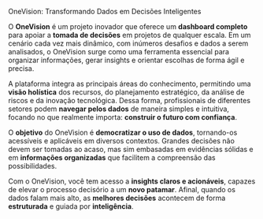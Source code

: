 OneVision: Transformando Dados em Decisões Inteligentes

O **OneVision** é um projeto inovador que oferece um **dashboard completo** para apoiar a **tomada de decisões** em projetos de qualquer escala. Em um cenário cada vez mais dinâmico, com inúmeros desafios e dados a serem analisados, o OneVision surge como uma ferramenta essencial para organizar informações, gerar insights e orientar escolhas de forma ágil e precisa.

A plataforma integra as principais áreas do conhecimento, permitindo uma **visão holística** dos recursos, do planejamento estratégico, da análise de riscos e da inovação tecnológica. Dessa forma, profissionais de diferentes setores podem **navegar pelos dados** de maneira simples e intuitiva, focando no que realmente importa: **construir o futuro com confiança**.

O **objetivo** do OneVision é **democratizar o uso de dados**, tornando-os acessíveis e aplicáveis em diversos contextos. Grandes decisões não devem ser tomadas ao acaso, mas sim embasadas em evidências sólidas e em **informações organizadas** que facilitem a compreensão das possibilidades.

Com o OneVision, você tem acesso a **insights claros e acionáveis**, capazes de elevar o processo decisório a um **novo patamar**. Afinal, quando os dados falam mais alto, as **melhores decisões** acontecem de forma **estruturada** e guiada por **inteligência**.
